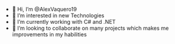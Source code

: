 - 👋 Hi, I’m @AlexVaquero19
- 👀 I’m interested in new Technologies
- 🌱 I’m currently working with C# and .NET
- 💞️ I’m looking to collaborate on many projects which makes me improvements in my habilities
